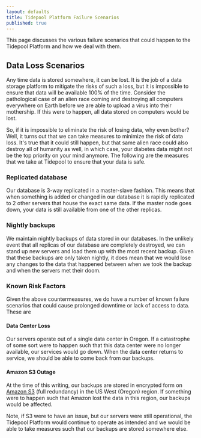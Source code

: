 ```yaml
---
layout: defaults
title: Tidepool Platform Failure Scenarios
published: true
---
```



This page discusses the various failure scenarios that could happen to the Tidepool Platform and how we deal with them.

## Data Loss Scenarios

Any time data is stored somewhere, it can be lost.  It is the job of a data storage platform to mitigate the risks of such a loss, but it is impossible to ensure that data will be available 100% of the time.  Consider the pathological case of an alien race coming and destroying all computers everywhere on Earth before we are able to upload a virus into their mothership.  If this were to happen, all data stored on computers would be lost.

So, if it is impossible to eliminate the risk of losing data, why even bother?  Well, it turns out that we can take measures to minimize the risk of data loss.  It's true that it could still happen, but that same alien race could also destroy all of humanity as well, in which case, your diabetes data might not be the top priority on your mind anymore.  The following are the measures that we take at Tidepool to ensure that your data is safe.

### Replicated database

Our database is 3-way replicated in a master-slave fashion.  This means that when something is added or changed in our database it is rapidly replicated to 2 other servers that house the exact same data.  If the master node goes down, your data is still available from one of the other replicas.

### Nightly backups

We maintain nightly backups of data stored in our databases.  In the unlikely event that all replicas of our database are completely destroyed, we can stand up new servers and load them up with the most recent backup.  Given that these backups are only taken nightly, it does mean that we would lose any changes to the data that happened between when we took the backup and when the servers met their doom.

### Known Risk Factors

Given the above countermeasures, we do have a number of known failure scenarios that could cause prolonged downtime or lack of access to data.  These are

#### Data Center Loss

Our servers operate out of a single data center in Oregon.  If a catastrophe of some sort were to happen such that this data center were no longer available, our services would go down.  When the data center returns to service, we should be able to come back from our backups.

#### Amazon S3 Outage

At the time of this writing, our backups are stored in encrypted form on [Amazon S3](http://aws.amazon.com/s3/details/) (full redundancy) in the US West (Oregon) region.  If something were to happen such that Amazon lost the data in this region, our backups would be affected.

Note, if S3 were to have an issue, but our servers were still operational, the Tidepool Platform would continue to operate as intended and we would be able to take measures such that our backups are stored somewhere else.